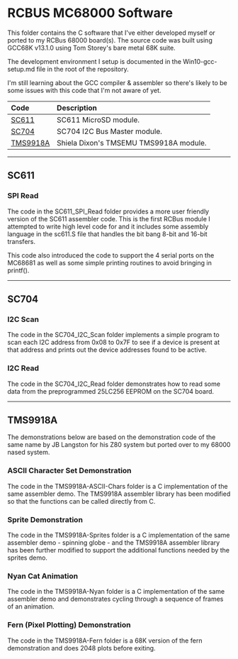 # RCBUS MC68000 Software

This folder contains the C software that I've either developed myself or ported to my RCBus 68000 board(s).
The source code was built using GCC68K v13.1.0 using Tom Storey's bare metal 68K suite.

The development environment I setup is documented in the Win10-gcc-setup.md file in the root of the repository. 

I'm still learning about the GCC compiler & assembler so there's likely to be some issues with this code that I'm not aware of yet.

| Code | Description |
| :---- | :---- |
| [SC611](#SC611) | SC611 MicroSD module. |
| [SC704](#SC704) | SC704 I2C Bus Master module. |
| [TMS9918A](#TMS9918A) | Shiela Dixon's TMSEMU TMS9918A module. |
---

## SC611
### SPI Read
The code in the SC611_SPI_Read folder provides a more user friendly version of the SC611 assembler code. This is the first RCBus module I attempted to write high level code for and it includes some assembly language in the sc611.S file that handles the bit bang 8-bit and 16-bit transfers.

This code also introduced the code to support the 4 serial ports on the MC68681 as well as some simple printing routines to avoid bringing in printf().

---

## SC704
### I2C Scan
The code in the SC704_I2C_Scan folder implements a simple program to scan each I2C address from 0x08 to 0x7F to see if a device is present at that address and prints out the device addresses found to be active.

### I2C Read
The code in the SC704_I2C_Read folder demonstrates how to read some data from the preprogrammed 25LC256 EEPROM on the SC704 board.

---

## TMS9918A
The demonstrations below are based on the demonstration code of the same name by JB Langston for his Z80 system but ported over to my 68000 nased system.

### ASCII Character Set Demonstration
The code in the TMS9918A-ASCII-Chars folder is a C implementation of the same assembler demo. The TMS9918A assembler library has been modified so that the functions can be called directly from C.

### Sprite Demonstration
The code in the TMS9918A-Sprites folder is a C implementation of the same assembler demo - spinning globe - and the TMS9918A assembler library has been further modified to support the additional functions needed by the sprites demo.

### Nyan Cat Animation
The code in the TMS9918A-Nyan folder is a C implementation of the same assembler demo and demonstrates cycling through a sequence of frames of an animation.

### Fern (Pixel Plotting) Demonstration
The code in the TMS9918A-Fern folder is a 68K version of the fern demonstration and does 2048 plots before exiting.
